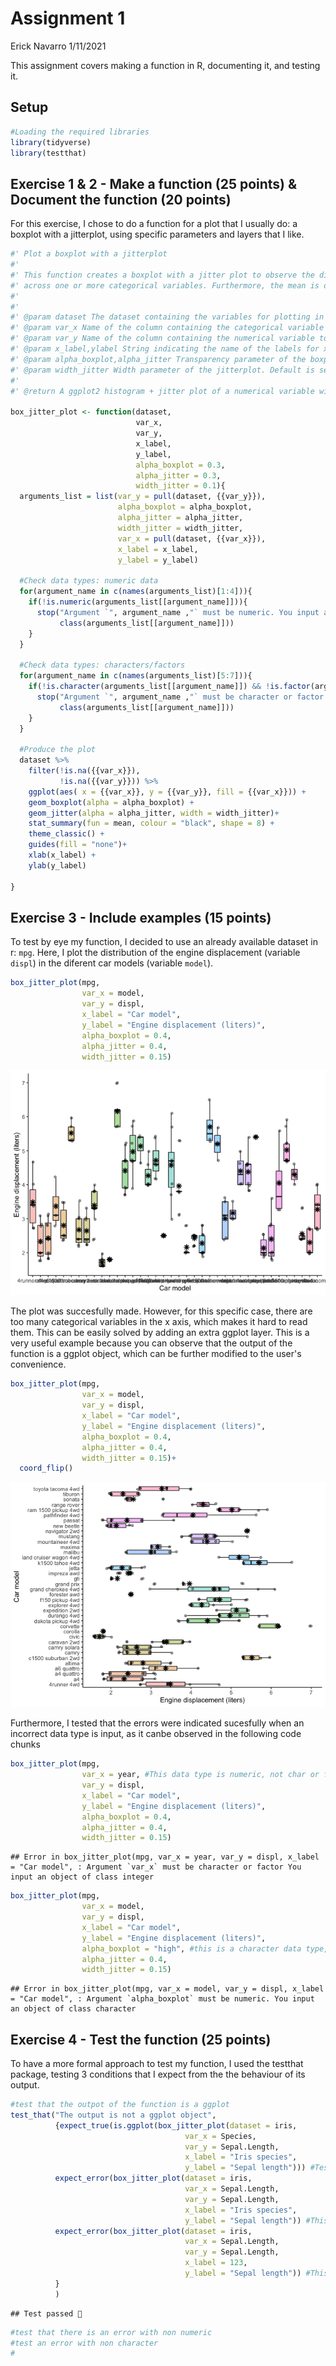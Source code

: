 Assignment 1
================
Erick Navarro
1/11/2021

This assignment covers making a function in R, documenting it, and testing it.

## Setup

``` r
#Loading the required libraries
library(tidyverse)
library(testthat)
```

## Exercise 1 & 2 - Make a function (25 points) & Document the function (20 points)

For this exercise, I chose to do a function for a plot that I usually do: a boxplot with a jitterplot, using specific parameters and layers that I like.

``` r
#' Plot a boxplot with a jitterplot
#'
#' This function creates a boxplot with a jitter plot to observe the distribution of a numeric variable 
#' across one or more categorical variables. Furthermore, the mean is denoted as a black asterisk.
#' 
#'
#' @param dataset The dataset containing the variables for plotting in a tidy format. Names come from "dataset used to plot"
#' @param var_x Name of the column containing the categorical variable to be plot in x axis. Name comes from "variable x"
#' @param var_y Name of the column containing the numerical variable to be plot in y axi. Name comes from "variable y"
#' @param x_label,ylabel String indicating the name of the labels for x and y axis. Names come from "label of axis x or y"
#' @param alpha_boxplot,alpha_jitter Transparency parameter of the boxplot and jitterplot. Default is set to 0.3. Names come from "alpha of boxplot or jitterplot"
#' @param width_jitter Width parameter of the jitterplot. Default is set to 0.1. Name comes from "width of jitterplot"
#'
#' @return A ggplot2 histogram + jitter plot of a numerical variable with the mean marked as a black asterisk. 

box_jitter_plot <- function(dataset, 
                            var_x, 
                            var_y, 
                            x_label,
                            y_label,
                            alpha_boxplot = 0.3, 
                            alpha_jitter = 0.3, 
                            width_jitter = 0.1){
  arguments_list = list(var_y = pull(dataset, {{var_y}}),
                        alpha_boxplot = alpha_boxplot,
                        alpha_jitter = alpha_jitter,
                        width_jitter = width_jitter,
                        var_x = pull(dataset, {{var_x}}),
                        x_label = x_label,
                        y_label = y_label)

  #Check data types: numeric data  
  for(argument_name in c(names(arguments_list)[1:4])){
    if(!is.numeric(arguments_list[[argument_name]])){
      stop("Argument `", argument_name ,"` must be numeric. You input an object of class ", 
           class(arguments_list[[argument_name]]))
    }
  }
  
  #Check data types: characters/factors  
  for(argument_name in c(names(arguments_list)[5:7])){
    if(!is.character(arguments_list[[argument_name]]) && !is.factor(arguments_list[[argument_name]])){
      stop("Argument `", argument_name ,"` must be character or factor You input an object of class ", 
           class(arguments_list[[argument_name]]))
    }
  }
  
  #Produce the plot
  dataset %>% 
    filter(!is.na({{var_x}}),
           !is.na({{var_y}})) %>% 
    ggplot(aes( x = {{var_x}}, y = {{var_y}}, fill = {{var_x}})) +
    geom_boxplot(alpha = alpha_boxplot) +
    geom_jitter(alpha = alpha_jitter, width = width_jitter)+
    stat_summary(fun = mean, colour = "black", shape = 8) +
    theme_classic() +
    guides(fill = "none")+
    xlab(x_label) +
    ylab(y_label)

}
```

## Exercise 3 - Include examples (15 points)

To test by eye my function, I decided to use an already available dataset in r: `mpg`. Here, I plot the distribution of the engine displacement (variable `displ`) in the diferent car models (variable `model`).

``` r
box_jitter_plot(mpg, 
                var_x = model,
                var_y = displ,
                x_label = "Car model",
                y_label = "Engine displacement (liters)",
                alpha_boxplot = 0.4,
                alpha_jitter = 0.4,
                width_jitter = 0.15)
```

![](assignment_1_files/figure-markdown_github/unnamed-chunk-3-1.png)

The plot was succesfully made. However, for this specific case, there are too many categorical variables in the x axis, which makes it hard to read them. This can be easily solved by adding an extra ggplot layer. This is a very useful example because you can observe that the output of the function is a ggplot object, which can be further modified to the user's convenience.

``` r
box_jitter_plot(mpg, 
                var_x = model,
                var_y = displ,
                x_label = "Car model",
                y_label = "Engine displacement (liters)",
                alpha_boxplot = 0.4,
                alpha_jitter = 0.4,
                width_jitter = 0.15)+
  coord_flip()
```

![](assignment_1_files/figure-markdown_github/unnamed-chunk-4-1.png)

Furthermore, I tested that the errors were indicated sucesfully when an incorrect data type is input, as it canbe observed in the following code chunks

``` r
box_jitter_plot(mpg, 
                var_x = year, #This data type is numeric, not char or factor as it should be
                var_y = displ,
                x_label = "Car model",
                y_label = "Engine displacement (liters)",
                alpha_boxplot = 0.4,
                alpha_jitter = 0.4,
                width_jitter = 0.15)
```

    ## Error in box_jitter_plot(mpg, var_x = year, var_y = displ, x_label = "Car model", : Argument `var_x` must be character or factor You input an object of class integer

``` r
box_jitter_plot(mpg, 
                var_x = model, 
                var_y = displ,
                x_label = "Car model",
                y_label = "Engine displacement (liters)",
                alpha_boxplot = "high", #this is a character data type, instead of the expected numerical value
                alpha_jitter = 0.4,
                width_jitter = 0.15)
```

    ## Error in box_jitter_plot(mpg, var_x = model, var_y = displ, x_label = "Car model", : Argument `alpha_boxplot` must be numeric. You input an object of class character

## Exercise 4 - Test the function (25 points)

To have a more formal approach to test my function, I used the testthat package, testing 3 conditions that I expect from the the behaviour of its output.

``` r
#test that the outpot of the function is a ggplot
test_that("The output is not a ggplot object",
          {expect_true(is.ggplot(box_jitter_plot(dataset = iris, 
                                       var_x = Species, 
                                       var_y = Sepal.Length,
                                       x_label = "Iris species", 
                                       y_label = "Sepal length"))) #Test that the final output is a ggplot object
          expect_error(box_jitter_plot(dataset = iris, 
                                       var_x = Sepal.Length, 
                                       var_y = Sepal.Length,
                                       x_label = "Iris species", 
                                       y_label = "Sepal length")) #This should throw an error because var_x is supposed to be a categorical variable, not numerical  
          expect_error(box_jitter_plot(dataset = iris, 
                                       var_x = Sepal.Length, 
                                       var_y = Sepal.Length,
                                       x_label = 123, 
                                       y_label = "Sepal length")) #This should throw an error because x_lab is supposed to be a string, not a numerical value
          }
          )
```

    ## Test passed 🥇

``` r
#test that there is an error with non numeric
#test an error with non character 
#
```
